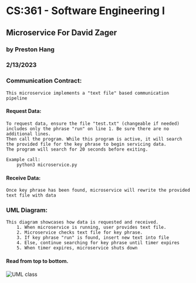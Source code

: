 # CS:361 - Software Engineering I 

## Microservice For David Zager

### by Preston Hang
### 2/13/2023

### Communication Contract:
    This microservice implements a "text file" based communication pipeline

#### Request Data:
    To request data, ensure the file "test.txt" (changeable if needed) includes only the phrase "run" on line 1. Be sure there are no additional lines. 
    Then call the program. While this program is active, it will search the provided file for the key phrase to begin servicing data.
    The program will search for 20 seconds before exiting.

    Example call:
        python3 microservice.py

#### Receive Data:
    Once key phrase has been found, microservice will rewrite the provided text file with data



### UML Diagram:
    This diagram showcases how data is requested and received.
        1. When microservice is running, user provides text file.
        2. Microservice checks text file for key phrase. 
        3. If key phrase "run" is found, insert new text into file
        4. Else, continue searching for key phrase until timer expires
        5. When timer expires, microservice shuts down
        
#### Read from top to bottom. 
![UML class](https://user-images.githubusercontent.com/98556557/218412025-4ce33929-2cfc-44e3-8a90-86ab5efa00c1.png)
